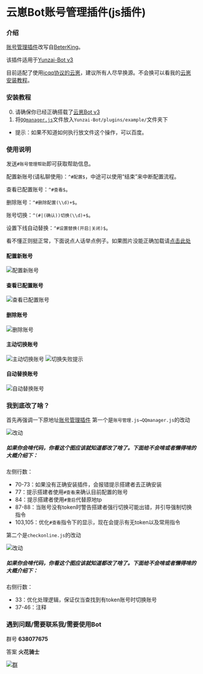 # 云崽Bot账号管理插件(js插件)

### 介绍
[账号管理插件](https://gitee.com/zhxhx/Yunzai-Bot-js/)改写自[BeterKing](https://gitee.com/zhxhx)。

该插件适用于[Yunzai-Bot v3](https://gitee.com/yoimiya-kokomi/Yunzai-Bot)

目前适配了使用[icqq协议的云崽](https://gitee.com/yoimiya-kokomi/Yunzai-Bot)，建议所有人尽早换源。不会换可以看我的[云崽安装教程](https://gitee.com/CUZNIL/Yunzai-install/)。


### 安装教程

0.  请确保你已经正确搭载了[云崽Bot v3](https://gitee.com/yoimiya-kokomi/Yunzai-Bot)
1.  将[`QQmanager.js`](https://gitee.com/CUZNIL/Yunzai-QQmanager/blob/master/QQmanager.js)文件放入`Yunzai-Bot/plugins/example/`文件夹下

- 提示：如果不知道如何执行放文件这个操作，可以百度。

### 使用说明

发送`#账号管理帮助`即可获取帮助信息。

配置新账号(请私聊使用)：`^#配置$`，中途可以使用“结束”来中断配置流程。

查看已配置账号：`^#查看$`。

删除账号：`^#删除配置(\\d)+$`。

账号切换：`^(#|(确认))切换(\\d)+$`。

设置下线自动替换：`^#设置替换(开启|关闭)$`。

看不懂正则挺正常，下面说点人话举点例子。如果图片没能正确加载请[点击此处](https://gitee.com/CUZNIL/Yunzai-QQmanager/blob/master/doc-use/%E6%BC%94%E7%A4%BA%E7%94%A8%E8%81%8A%E5%A4%A9%E8%AE%B0%E5%BD%95.txt)
#### 配置新账号
![配置新账号](doc-use/%E9%85%8D%E7%BD%AE%E6%96%B0%E8%B4%A6%E5%8F%B7.png)
#### 查看已配置账号
![查看已配置账号](doc-use/%E6%9F%A5%E7%9C%8B.png)
#### 删除账号
![删除账号](doc-use/%E5%88%A0%E9%99%A4%E8%B4%A6%E5%8F%B7.png)
#### 主动切换账号
![主动切换账号](doc-use/%E4%B8%BB%E5%8A%A8%E5%88%87%E6%8D%A2%E8%B4%A6%E5%8F%B7.png)
![切换失败提示](doc-use/%E5%88%87%E6%8D%A2%E5%A4%B1%E8%B4%A5%E6%8F%90%E7%A4%BA.png)
#### 自动替换账号
![自动替换账号](doc-use/%E8%87%AA%E5%8A%A8%E6%9B%BF%E6%8D%A2.png)
### 我到底改了啥？

首先再强调一下原地址[账号管理插件](https://gitee.com/zhxhx/Yunzai-Bot-js/)
第一个是`账号管理.js→QQmanager.js`的改动

![改动](doc-use/Change.png)

##### 如果你会啃代码，你看这个图应该就知道都改了啥了。下面给不会啃或者懒得啃的大概介绍下：

左侧行数：
- 70-73：如果没有正确安装插件，会报错提示搭建者去正确安装
- 77：提示搭建者使用`#查看`来确认目前配置的账号
- 84：提示搭建者使用`#重启`代替原地tp
- 87-88：当账号没有token时警告搭建者强行切换可能出错，并引导强制切换指令
- 103,105：优化`#查看`指令下的显示，现在会提示有无token以及常用指令

第二个是`checkonline.js`的改动

![改动](doc-use/%E6%94%B9%E5%8A%A82.png)

##### 如果你会啃代码，你看这个图应该就知道都改了啥了。下面给不会啃或者懒得啃的大概介绍下：

右侧行数：
- 33：优化处理逻辑，保证仅当查找到有token账号时切换账号
- 37-46：注释


### 遇到问题/需要联系我/需要使用Bot

群号 **638077675** 

答案  **火花骑士** 

[![群](doc-use/QQ%E7%BE%A4.png)](http://jq.qq.com/?_wv=1027&k=tqiOtCVc)